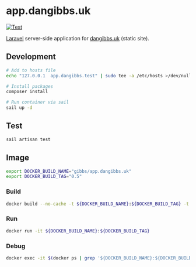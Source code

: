 # app.dangibbs.uk

[![Test](https://github.com/gibbs/app.dangibbs.uk/actions/workflows/test.yml/badge.svg)](https://github.com/gibbs/app.dangibbs.uk/actions/workflows/test.yml)

[Laravel](https://laravel.com/) server-side application for 
[dangibbs.uk](https://dangibbs.uk/) (static site).

## Development

```bash
# Add to hosts file
echo "127.0.0.1  app.dangibbs.test" | sudo tee -a /etc/hosts >/dev/null

# Install packages
composer install

# Run container via sail
sail up -d
```

## Test

```bash
sail artisan test
```

## Image

```bash
export DOCKER_BUILD_NAME="gibbs/app.dangibbs.uk"
export DOCKER_BUILD_TAG="0.5"
```

### Build

```bash
docker build --no-cache -t ${DOCKER_BUILD_NAME}:${DOCKER_BUILD_TAG} -t ${DOCKER_BUILD_NAME}:latest .
```

### Run

```bash
docker run -it ${DOCKER_BUILD_NAME}:${DOCKER_BUILD_TAG}
```

### Debug

```bash
docker exec -it $(docker ps | grep '${DOCKER_BUILD_NAME}:${DOCKER_BUILD_TAG}' | awk '{ print $1 }') /bin/bash
```
